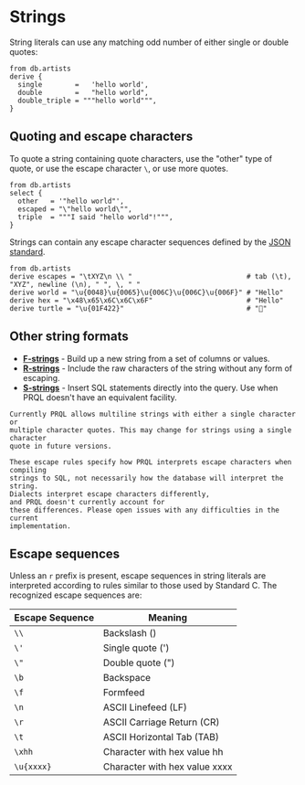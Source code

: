 # Strings

String literals can use any matching odd number of either single or double
quotes:

```prql
from db.artists
derive {
  single        =   'hello world',
  double        =   "hello world",
  double_triple = """hello world""",
}
```

## Quoting and escape characters

To quote a string containing quote characters, use the "other" type of quote, or
use the escape character `\`, or use more quotes.

```prql
from db.artists
select {
  other   = '"hello world"',
  escaped = "\"hello world\"",
  triple  = """I said "hello world"!""",
}
```

Strings can contain any escape character sequences defined by the
[JSON standard](https://www.ecma-international.org/publications-and-standards/standards/ecma-404/).

```prql
from db.artists
derive escapes = "\tXYZ\n \\ "                            # tab (\t), "XYZ", newline (\n), " ", \, " "
derive world = "\u{0048}\u{0065}\u{006C}\u{006C}\u{006F}" # "Hello"
derive hex = "\x48\x65\x6C\x6C\x6F"                       # "Hello"
derive turtle = "\u{01F422}"                              # "🐢"
```

## Other string formats

- [**F-strings**](./f-strings.md) - Build up a new string from a set of columns
  or values.
- [**R-strings**](./r-strings.md) - Include the raw characters of the string
  without any form of escaping.
- [**S-strings**](./s-strings.md) - Insert SQL statements directly into the
  query. Use when PRQL doesn't have an equivalent facility.

```admonish warning
Currently PRQL allows multiline strings with either a single character or
multiple character quotes. This may change for strings using a single character
quote in future versions.
```

```admonish note
These escape rules specify how PRQL interprets escape characters when compiling
strings to SQL, not necessarily how the database will interpret the string.
Dialects interpret escape characters differently,
and PRQL doesn't currently account for
these differences. Please open issues with any difficulties in the current
implementation.
```

## Escape sequences

Unless an `r` prefix is present, escape sequences in string literals are
interpreted according to rules similar to those used by Standard C. The
recognized escape sequences are:

| Escape Sequence | Meaning                       |
| --------------- | ----------------------------- |
| `\\`            | Backslash (\)                 |
| `\'`            | Single quote (')              |
| `\"`            | Double quote (")              |
| `\b`            | Backspace                     |
| `\f`            | Formfeed                      |
| `\n`            | ASCII Linefeed (LF)           |
| `\r`            | ASCII Carriage Return (CR)    |
| `\t`            | ASCII Horizontal Tab (TAB)    |
| `\xhh`          | Character with hex value hh   |
| `\u{xxxx}`      | Character with hex value xxxx |
